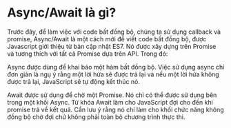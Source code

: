 # Async/Await là gì?

Trước đây, để làm việc với code bất đồng bộ, chúng ta sử dụng callback và promise, Async/Await là một cách mới để viết code bất đồng bộ, được Javascript giới thiệu từ bản cập nhật ES7. Nó được xây dựng trên Promise và tương thích với tất cả Promise dựa trên API. Trong đó:

Async được dùng để khai báo một hàm bất đồng bộ. Việc sử dụng async chỉ đơn giản là ngụ ý rằng một lời hứa sẽ được trả lại và nếu một lời hứa không được trả lại, JavaScript sẽ tự động kết thúc nó.

Await được sử dụng để chờ một Promise. Nó chỉ có thể được sử dụng bên trong một khối Async. Từ khóa Await làm cho JavaScript đợi cho đến khi promise trả về kết quả. Cần lưu ý rằng nó chỉ làm cho khối chức năng không đồng bộ chờ đợi chứ không phải toàn bộ chương trình thực thi.
